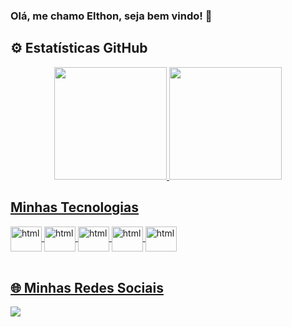 ### Olá, me chamo Elthon, seja bem vindo! 👋

 ## ⚙️ Estatísticas GitHub
 
 <div align="center">
  <a href="https://github.com/eltonz35">
  <img height="180em" src="https://github-readme-stats.vercel.app/api?username=eltonz35&show_icons=true&theme=dark&include_all_commits=true&count_private=true"/>
  <img height="180em" src="https://github-readme-stats.vercel.app/api/top-langs/?username=eltonz35&layout=compact&langs_count=7&theme=dark"/>
</div>

 ## Minhas Tecnologias
 
 <div style="display: inline_block">
  <img align="center" alt="html" height="40" width="50" src="https://cdn.jsdelivr.net/gh/devicons/devicon/icons/nodejs/nodejs-original.svg" />
  <img align="center" alt="html" height="40" width="50" src="https://cdn.jsdelivr.net/gh/devicons/devicon/icons/javascript/javascript-original.svg" />
  <img align="center" alt="html" height="40" width="50" src="https://cdn.jsdelivr.net/gh/devicons/devicon/icons/html5/html5-original.svg" />
  <img align="center" alt="html" height="40" width="50" src="https://cdn.jsdelivr.net/gh/devicons/devicon/icons/css3/css3-original.svg" />
  <img align="center" alt="html" height="40" width="50" src="https://cdn.jsdelivr.net/gh/devicons/devicon/icons/java/java-original-wordmark.svg" />

 </div><br>
 
 ## 🌐 Minhas Redes Sociais
 
 <div>
 <a href="https://www.linkedin.com/in/elthon-johnatan-santos-da-silva-b87207167/" target="_blank"><img src="https://img.shields.io/badge/LinkedIn-0077B5?style=for-the-badge&logo=linkedin&logoColor=white"></a>
</div>
 
